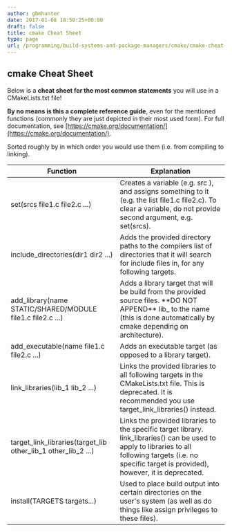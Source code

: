```yaml
---
author: gbmhunter
date: 2017-01-08 18:50:25+00:00
draft: false
title: cmake Cheat Sheet
type: page
url: /programming/build-systems-and-package-managers/cmake/cmake-cheat-sheet
---
```


## cmake Cheat Sheet

Below is a **cheat sheet for the most common statements** you will use in a CMakeLists.txt file!

**By no means is this a complete reference guide**, even for the mentioned functions (commonly they are just depicted in their most used form). For full documentation, see [https://cmake.org/documentation/](https://cmake.org/documentation/).

Sorted roughly by in which order you would use them (i.e. from compiling to linking).

<table>
    <thead>
        <tr>
            <th>Function</th>
            <th>Explanation</th>
        </tr>
    </thead>
<tbody >
<tr >
<td >set(srcs file1.c file2.c ...)
</td>

<td >Creates a variable (e.g. src ), and assigns something to it (e.g. the list file1.c file2.c). To clear a variable, do not provide second argument, e.g. set(srcs).
</td>
</tr>
<tr >

<td >include_directories(dir1 dir2 ...)
</td>

<td >Adds the provided directory paths to the compilers list of directories that it will search for include files in, for any following targets.
</td>
</tr>
<tr >

<td >add_library(name STATIC/SHARED/MODULE file1.c file2.c ...)
</td>

<td >Adds a library target that will be build from the provided source files. **DO NOT APPEND** lib_ to the name (this is done automatically by cmake depending on architecture).
</td>
</tr>
<tr >

<td >add_executable(name file1.c file2.c ...)
</td>

<td >Adds an executable target (as opposed to a library target).
</td>
</tr>
<tr >

<td >link_libraries(lib_1 lib_2 ...)
</td>

<td >Links the provided libraries to all following targets in the CMakeLists.txt file. This is deprecated. It is recommended you use target_link_libraries() instead.
</td>
</tr>
<tr >

<td >target_link_libraries(target_lib other_lib_1 other_lib_2 ...)
</td>

<td >Links the provided libraries to the specific target library. link_libraries() can be used to apply to libraries to all following targets (i.e. no specific target is provided), however, it is deprecated.
</td>
</tr>
<tr >

<td >install(TARGETS targets...)
</td>

<td >Used to place build output into certain directories on the user's system (as well as do things like assign privileges to these files).
</td>
</tr>
</tbody>
</table>
